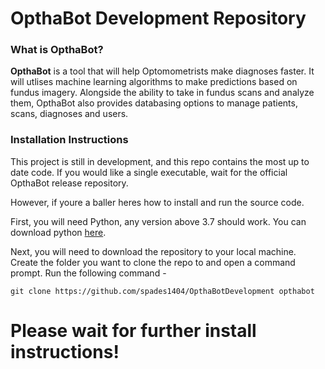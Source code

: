 # OpthaBot Development Repository

### What is OpthaBot?
__OpthaBot__ is a tool that will help Optomometrists make diagnoses faster. It will utlises machine learning algorithms to make predictions based on fundus imagery. Alongside the ability to take in fundus scans and analyze them, OpthaBot also provides databasing options to manage patients, scans, diagnoses and users. 

### Installation Instructions

This project is still in development, and this repo contains the most up to date code. If you would like a single executable, wait for the official OpthaBot release repository.

However, if youre a baller heres how to install and run the source code.

First, you will need Python, any version above 3.7 should work. You can download python [here](https://www.python.org/downloads/). 

Next, you will need to download the repository to your local machine. Create the folder you want to clone the repo to and open a command prompt. Run the following command - 

    git clone https://github.com/spades1404/OpthaBotDevelopment opthabot
    
# Please wait for further install instructions!


